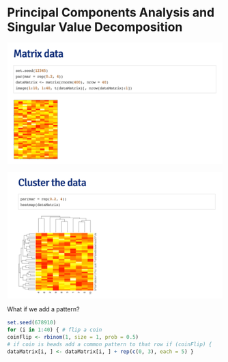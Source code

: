 # Principal Components Analysis and Singular Value Decomposition

![img.png](img.png)

![img_1.png](img_1.png)

What if we add a pattern? 

```R
set.seed(678910) 
for (i in 1:40) { # flip a coin
coinFlip <- rbinom(1, size = 1, prob = 0.5)
# if coin is heads add a common pattern to that row if (coinFlip) {
dataMatrix[i, ] <- dataMatrix[i, ] + rep(c(0, 3), each = 5) }
```

